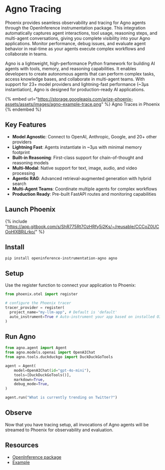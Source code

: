 # Agno Tracing

Phoenix provides seamless observability and tracing for Agno agents through the OpenInference instrumentation package. This integration automatically captures agent interactions, tool usage, reasoning steps, and multi-agent conversations, giving you complete visibility into your Agno applications. Monitor performance, debug issues, and evaluate agent behavior in real-time as your agents execute complex workflows and collaborate in teams.

Agno is a lightweight, high-performance Python framework for building AI agents with tools, memory, and reasoning capabilities. It enables developers to create autonomous agents that can perform complex tasks, access knowledge bases, and collaborate in multi-agent teams. With support for 23+ model providers and lightning-fast performance (\~3μs instantiation), Agno is designed for production-ready AI applications.

{% embed url="https://storage.googleapis.com/arize-phoenix-assets/assets/images/agno-example-trace.png" %}
Agno Traces in Phoenix
{% endembed %}

## Key Features

* **Model Agnostic**: Connect to OpenAI, Anthropic, Google, and 20+ other providers
* **Lightning Fast**: Agents instantiate in \~3μs with minimal memory footprint
* **Built-in Reasoning**: First-class support for chain-of-thought and reasoning models
* **Multi-Modal**: Native support for text, image, audio, and video processing
* **Agentic RAG**: Advanced retrieval-augmented generation with hybrid search
* **Multi-Agent Teams**: Coordinate multiple agents for complex workflows
* **Production Ready**: Pre-built FastAPI routes and monitoring capabilities

## Launch Phoenix

{% include "https://app.gitbook.com/s/ShR775Rt7OzHRfy5j2Ks/~/reusable/CCCoZ0UCOoHlXBRiLrko/" %}

## Install

```shell
pip install openinference-instrumentation-agno agno
```

## Setup

Use the register function to connect your application to Phoenix:

```python
from phoenix.otel import register

# configure the Phoenix tracer
tracer_provider = register(
  project_name="my-llm-app", # Default is 'default'
  auto_instrument=True # Auto-instrument your app based on installed OI dependencies
)
```

## Run Agno

```python
from agno.agent import Agent
from agno.models.openai import OpenAIChat
from agno.tools.duckduckgo import DuckDuckGoTools

agent = Agent(
    model=OpenAIChat(id="gpt-4o-mini"),
    tools=[DuckDuckGoTools()],
    markdown=True,
    debug_mode=True,
)

agent.run("What is currently trending on Twitter?")
```

## Observe

Now that you have tracing setup, all invocations of Agno agents will be streamed to Phoenix for observability and evaluation.

## Resources

* [OpenInference package](https://pypi.org/project/openinference-instrumentation-agno/)
* [Example](https://github.com/Arize-ai/openinference/tree/main/python/instrumentation/openinference-instrumentation-agno)
